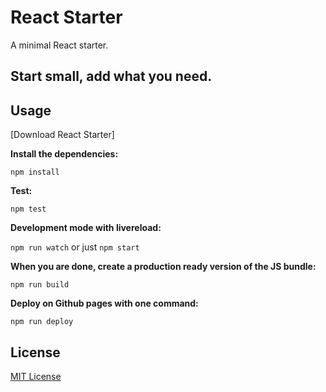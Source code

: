 
# React Starter

A minimal React starter.

## Start small, add what you need.


## Usage

[Download React Starter]

__Install the dependencies:__

`npm install`

__Test:__

`npm test`

__Development mode with livereload:__

`npm run watch` or just `npm start`

__When you are done, create a production ready version of the JS bundle:__

`npm run build`

__Deploy on Github pages with one command:__

`npm run deploy`

## License

[MIT License](http://opensource.org/licenses/MIT)
